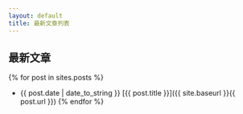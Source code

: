 ```yaml
---
layout: default
title: 最新文章列表
---
```


## 最新文章

{% for post in sites.posts %}
* {{ post.date | date_to_string }} [{{ post.title }}]({{ site.baseurl }}{{ post.url }})
{% endfor %}
